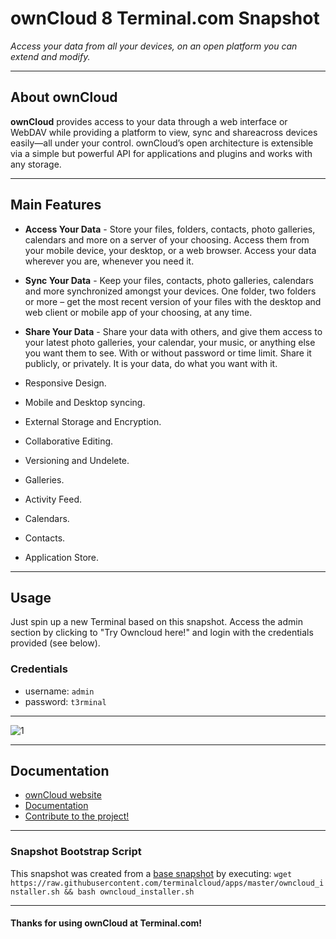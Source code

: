 # **ownCloud 8** Terminal.com Snapshot

*Access your data from all your devices, on an open platform you can extend and modify.*

---

## About ownCloud

**ownCloud** provides access to your data through a web interface or WebDAV while providing a platform to view, sync and shareacross devices easily—all under your control. 
ownCloud’s open architecture is extensible via a simple but powerful API for applications and plugins and works with any storage.

---

## Main Features


- **Access Your Data** - Store your files, folders, contacts, photo galleries, calendars and more on a server of your choosing. Access them from your mobile device, your desktop, or a web browser. Access your data wherever you are, whenever you need it. 
- **Sync Your Data** - Keep your files, contacts, photo galleries, calendars and more synchronized amongst your devices. One folder, two folders or more – get the most recent version of your files with the desktop and web client or mobile app of your choosing, at any time.
- **Share Your Data** - Share your data with others, and give them access to your latest photo galleries, your calendar, your music, or anything else you want them to see. With or without password or time limit. Share it publicly, or privately. It is your data, do what you want with it.

- Responsive Design.
- Mobile and Desktop syncing.
- External Storage and Encryption.
- Collaborative Editing.
- Versioning and Undelete.
- Galleries.
- Activity Feed.
- Calendars.
- Contacts.
- Application Store.


---

## Usage

Just spin up a new Terminal based on this snapshot. Access the admin section by clicking to "Try Owncloud here!" and login with the credentials provided (see below).

### Credentials

- username: `admin`
- password: `t3rminal`

---

![1](http://i.imgur.com/zJvOVf9.png)

---

## Documentation

- [ownCloud website](https://owncloud.org/)
- [Documentation](http://doc.owncloud.org/)
- [Contribute to the project!](https://owncloud.org/contribute/)

---

### Snapshot Bootstrap Script

This snapshot was created from a [base snapshot](https://www.terminal.com/tiny/FzpHiTXG1K) by executing:
`wget https://raw.githubusercontent.com/terminalcloud/apps/master/owncloud_installer.sh && bash owncloud_installer.sh`

---

#### Thanks for using ownCloud at Terminal.com!
